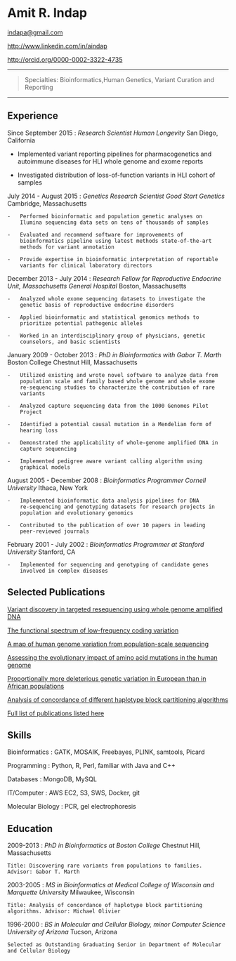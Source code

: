 Amit R. Indap
=============

indapa@gmail.com

http://www.linkedin.com/in/aindap

http://orcid.org/0000-0002-3322-4735

* * * * *

> Specialties: Bioinformatics,Human Genetics, Variant Curation and Reporting

* * * * *

Experience
----------
Since September 2015
:   *Research Scientist Human Longevity* San Diego,
    California

- Implemented variant reporting pipelines for pharmacogenetics and autoimmune 
        diseases for HLI whole genome and exome reports
    
- Investigated distribution of loss-of-function variants in HLI cohort of samples


July 2014 - August 2015
:   *Genetics Research Scientist Good Start Genetics* Cambridge,
    Massachusetts

    -   Performed bioinformatic and population genetic analyses on
        Ilumina sequencing data sets on tens of thousands of samples

    -   Evaluated and recommend software for improvements of
        bioinformatics pipeline using latest methods state-of-the-art
        methods for variant annotation

    -   Provide expertise in bioinformatic interpretation of reportable
        variants for clinical laboratory directors

December 2013 - July 2014
:   *Research Fellow for Reproductive Endocrine Unit, Massachusetts
    General Hospital* Boston, Massachusetts

    -   Analyzed whole exome sequencing datasets to investigate the
        genetic basis of reproductive endocrine disorders

    -   Applied bioinformatic and statistical genomics methods to
        prioritize potential pathogenic alleles

    -   Worked in an interdisciplinary group of physicians, genetic
        counselors, and basic scientists

January 2009 - October 2013
:   *PhD in Bioinformatics with Gabor T. Marth* Boston College Chestnut
    Hill, Massachusetts

    -   Utilized existing and wrote novel software to analyze data from
        population scale and family based whole genome and whole exome
        re-sequencing studies to characterize the contribution of rare
        variants

    -   Analyzed capture sequencing data from the 1000 Genomes Pilot
        Project

    -   Identified a potential causal mutation in a Mendelian form of
        hearing loss

    -   Demonstrated the applicability of whole-genome amplified DNA in
        capture sequencing

    -   Implemented pedigree aware variant calling algorithm using
        graphical models

August 2005 - December 2008
:   *Bioinformatics Programmer Cornell University* Ithaca, New York

    -   Implemented bioinformatic data analysis pipelines for DNA
        re-sequencing and genotyping datasets for research projects in
        population and evolutionary genomics

    -   Contributed to the publication of over 10 papers in leading
        peer-reviewed journals

February 2001 - July 2002
:   *Bioinformatics Programmer at Stanford University* Stanford, CA

    -   Implemented for sequencing and genotyping of candidate genes
        involved in complex diseases

Selected Publications
---------------------

[Variant discovery in targeted resequencing using whole genome amplified
DNA](http://www.ncbi.nlm.nih.gov/pubmed/23837845)

[The functional spectrum of low-frequency coding
variation](http://www.ncbi.nlm.nih.gov/pubmed/21917140)

[A map of human genome variation from population-scale
sequencing](http://www.ncbi.nlm.nih.gov/pubmed/20981092)

[Assessing the evolutionary impact of amino acid mutations in the human
genome](http://www.ncbi.nlm.nih.gov/pubmed/18516229)

[Proportionally more deleterious genetic variation in European than in
African populations](http://www.ncbi.nlm.nih.gov/pubmed/18288194)

[Analysis of concordance of different haplotype block partitioning
algorithms](http://www.ncbi.nlm.nih.gov/pubmed/16356172)

[Full list of publications listed
here](http://orcid.org/0000-0002-3322-4735)

Skills
------

Bioinformatics : GATK, MOSAIK, Freebayes, PLINK, samtools, Picard

Programming : Python, R, Perl, familiar with Java and C++

Databases : MongoDB, MySQL

IT/Computer : AWS EC2, S3, SWS, Docker, git

Molecular Biology : PCR, gel electrophoresis

Education
---------

2009-2013
:   *PhD in Bioinformatics at Boston College* Chestnut Hill,
    Massachusetts

    Title: Discovering rare variants from populations to families.
    Advisor: Gabor T. Marth

2003-2005
:   *MS in Bioinformatics at Medical College of Wisconsin and Marquette
    University* Milwaukee, Wisconsin

    Title: Analysis of concordance of haplotype block partitioning
    algorithms. Advisor: Michael Olivier

1996-2000
:   *BS in Molecular and Cellular Biology, minor Computer Science
    University of Arizona* Tucson, Arizona

    Selected as Outstanding Graduating Senior in Department of Molecular
    and Cellular Biology


